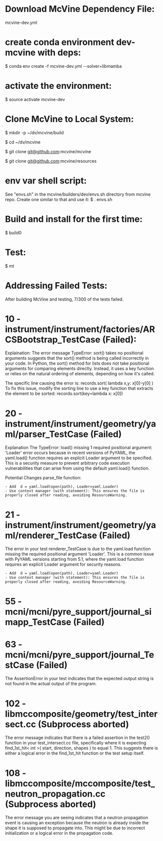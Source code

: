 # Download McVine Dependency File:
mcvine-dev.yml

# create conda environment dev-mcvine with deps:
$ conda env create -f mcvine-dev.yml --solver=libmamba

# activate the environment:
$ source activate mcvine-dev

# Clone McVine to Local System:
$ mkdir -p ~/dv/mcvine/build

$ cd ~/dv/mcvine

$ git clone git@github.com:mcvine/mcvine

$ git clone git@github.com:mcvine/resources

# env var shell script:
See "envs.sh" in the  mcvine/builders/dev/envs.sh directory from mcvine repo. Create one similar to that and use it:
$ . envs.sh

# Build and install for the first time:
$ build0

# Test:
$ mt

# Addressing Failed Tests: 
After building McVine and testing, 7/300 of the tests failed.

# 10 - instrument/instrument/factories/ARCSBootstrap_TestCase (Failed):
Explaination:
The error message TypeError: sort() takes no positional arguments suggests that the sort() method is being called incorrectly in your code. In Python, the sort() method for lists does not take positional arguments for comparing elements directly. Instead, it uses a key function or relies on the natural ordering of elements, depending on how it's called.

The specific line causing the error is: 
records.sort( lambda x,y: x[0]-y[0] )
To fix this issue, modify the sorting line to use a key function that extracts the element to be sorted:
records.sort(key=lambda x: x[0])

# 20 - instrument/instrument/geometry/yaml/parser_TestCase (Failed)

Explanation
The TypeError: load() missing 1 required positional argument: 'Loader' error occurs because in recent versions of PyYAML, the yaml.load() function requires an explicit Loader argument to be specified. This is a security measure to prevent arbitrary code execution vulnerabilities that can arise from using the default yaml.load() function.

Potential Changes
parse_file function:

    - Add  d = yaml.load(open(path), Loader=yaml.Loader)
    - Use context manager (with statement): This ensures the file is properly closed after reading, avoiding ResourceWarning.

# 21 - instrument/instrument/geometry/yaml/renderer_TestCase (Failed)
The error in your test renderer_TestCase is due to the yaml.load function missing the required positional argument 'Loader'. This is a common issue with PyYAML versions starting from 5.1, where the yaml.load function requires an explicit Loader argument for security reasons.

    - Add  d = yaml.load(open(path), Loader=yaml.Loader)
    - Use context manager (with statement): This ensures the file is properly closed after reading, avoiding ResourceWarning.

# 55 - mcni/mcni/pyre_support/journal_simapp_TestCase (Failed)


# 63 - mcni/mcni/pyre_support/journal_TestCase (Failed)

The AssertionError in your test indicates that the expected output string is not found in the actual output of the program. 

# 102 - libmccomposite/geometry/test_intersect.cc (Subprocess aborted)
The error message indicates that there is a failed assertion in the test2() function in your test_intersect.cc file, specifically where it is expecting find_1st_hit< int >( start, direction, shapes ) to equal 1. This suggests there is either a logical error in the find_1st_hit function or the test setup itself.

# 108 - libmccomposite/mccomposite/test_neutron_propagation.cc (Subprocess aborted)

The error message you are seeing indicates that a neutron propagation event is causing an exception because the neutron is already inside the shape it is supposed to propagate into. This might be due to incorrect initialization or a logical error in the propagation code.
